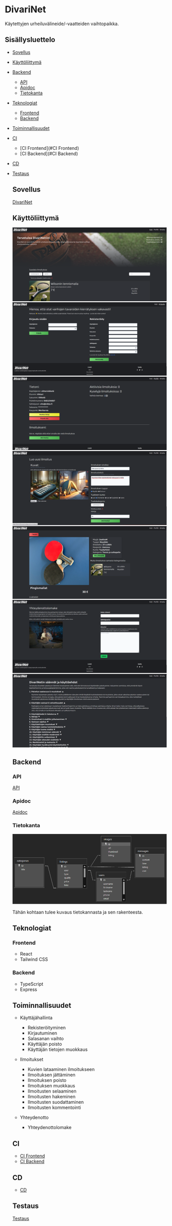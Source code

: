 # DivariNet

Käytettyjen urheiluvälineide/-vaatteiden vaihtopaikka.

## Sisällysluettelo

-   [Sovellus](#Sovellus)
-   [Käyttöliittymä](#Käyttöliittymä)
-   [Backend](#Backend)
    -   [API](#API)
    -   [Apidoc](#Apidoc)
    -   [Tietokanta](#Tietokanta)
-   [Teknologiat](#teknologiat)
    -   [Frontend](#Frontend)
    -   [Backend](#Backend)
-   [Toiminnallisuudet](#Toiminallisuudet)
-   [CI](#CI)
    -   [CI Frontend](#CI Frontend)
    -   [CI Backend](#CI Backend)
-   [CD](#CD)
-   [Testaus](#Testaus)

    ## Sovellus

    [DivariNet](https://divari.northeurope.cloudapp.azure.com)

    ## Käyttöliittymä

    ![Kotisivu](/src/img/Screenshot-Home.png)
    ![Kirjautuminen](/src/img/Screenshot-Login.png)
    ![Profiili](/src/img/Screenshot-Profile.png)
    ![Ilmoituksen jättäminen](/src/img/Screenshot-Upload.png)
    ![Yksittäinen ilmoitus](/src/img/Screenshot-Single.png)
    ![Yhteydenotto](/src/img/Screenshot-Contact.png)
    ![Käyttöehdot](/src/img/Screenshot-Rules.png)

    ## Backend

    ### API

    [API](https://divari.northeurope.cloudapp.azure.com/api/users)

    ### Apidoc

    [Apidoc](https://divari.northeurope.cloudapp.azure.com/docs)

    ### Tietokanta

    ![Tietokantataulu](/src/img/tietokanta.png)

    Tähän kohtaan tulee kuvaus tietokannasta ja sen rakenteesta.

    ## Teknologiat

    ### Frontend

    -   React
    -   Tailwind CSS

    ### Backend

    -   TypeScript
    -   Express

    ## Toiminnallisuudet

    -   Käyttäjähallinta

        -   Rekisteröityminen
        -   Kirjautuminen
        -   Salasanan vaihto
        -   Käyttäjän poisto
        -   Käyttäjän tietojen muokkaus

    -   Ilmoitukset

        -   Kuvien lataaminen ilmoitukseen
        -   Ilmoituksen jättäminen
        -   Ilmoituksen poisto
        -   Ilmoituksen muokkaus
        -   Ilmoitusten selaaminen
        -   Ilmoitusten hakeminen
        -   Ilmoitusten suodattaminen
        -   Ilmoitusten kommentointi

    -   Yhteydenotto
        -   Yhteydenottolomake

    ## CI

    -   [CI Frontend](https://github.com/MetroHege/MPP-Frontend/tree/main/.github/workflows)
    -   [CI Backend](https://github.com/MetroHege/MPP-Backend/tree/main/.github/workflows)

    ## CD

    -   [CD](https://github.com/MatteZ02/mpp-ansible/tree/main)

    ## Testaus

    [Testaus](https://github.com/MetroHege/MPP-Backend/blob/main/.github/workflows/tests.yml)
